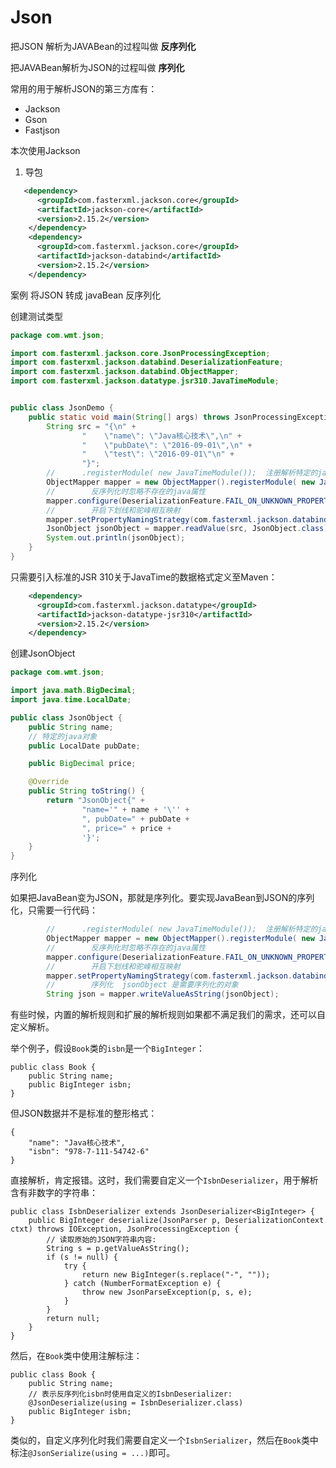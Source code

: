 # Json 



把JSON 解析为JAVABean的过程叫做 **反序列化**

把JAVABean解析为JSON的过程叫做 **序列化**



常用的用于解析JSON的第三方库有：

- Jackson
- Gson
- Fastjson



本次使用Jackson

1. 导包

```xml
   <dependency>
      <groupId>com.fasterxml.jackson.core</groupId>
      <artifactId>jackson-core</artifactId>
      <version>2.15.2</version>
    </dependency>
    <dependency>
      <groupId>com.fasterxml.jackson.core</groupId>
      <artifactId>jackson-databind</artifactId>
      <version>2.15.2</version>
    </dependency>
```





案例 将JSON 转成 javaBean 反序列化

创建测试类型

```java
package com.wmt.json;

import com.fasterxml.jackson.core.JsonProcessingException;
import com.fasterxml.jackson.databind.DeserializationFeature;
import com.fasterxml.jackson.databind.ObjectMapper;
import com.fasterxml.jackson.datatype.jsr310.JavaTimeModule;


public class JsonDemo {
    public static void main(String[] args) throws JsonProcessingException {
        String src = "{\n" +
                "    \"name\": \"Java核心技术\",\n" +
                "    \"pubDate\": \"2016-09-01\",\n" +
                "    \"test\": \"2016-09-01\"\n" +
                "}";
        // 		.registerModule( new JavaTimeModule());  注册解析特定的java对象
        ObjectMapper mapper = new ObjectMapper().registerModule( new JavaTimeModule());
		//        反序列化时忽略不存在的java属性
        mapper.configure(DeserializationFeature.FAIL_ON_UNKNOWN_PROPERTIES, false);
        //        开启下划线和驼峰相互映射
        mapper.setPropertyNamingStrategy(com.fasterxml.jackson.databind.PropertyNamingStrategy.SNAKE_CASE);
        JsonObject jsonObject = mapper.readValue(src, JsonObject.class);
        System.out.println(jsonObject);
    }
}

```



 只需要引入标准的JSR 310关于JavaTime的数据格式定义至Maven：

```xml
    <dependency>
      <groupId>com.fasterxml.jackson.datatype</groupId>
      <artifactId>jackson-datatype-jsr310</artifactId>
      <version>2.15.2</version>
    </dependency>
```



创建JsonObject

```java
package com.wmt.json;

import java.math.BigDecimal;
import java.time.LocalDate;

public class JsonObject {
    public String name;
    // 特定的java对象
    public LocalDate pubDate;

    public BigDecimal price;

    @Override
    public String toString() {
        return "JsonObject{" +
                "name='" + name + '\'' +
                ", pubDate=" + pubDate +
                ", price=" + price +
                '}';
    }
}

```



序列化

如果把JavaBean变为JSON，那就是序列化。要实现JavaBean到JSON的序列化，只需要一行代码：

```java
   		// 		.registerModule( new JavaTimeModule());  注册解析特定的java对象
        ObjectMapper mapper = new ObjectMapper().registerModule( new JavaTimeModule());
		//        反序列化时忽略不存在的java属性
        mapper.configure(DeserializationFeature.FAIL_ON_UNKNOWN_PROPERTIES, false);
        //        开启下划线和驼峰相互映射
        mapper.setPropertyNamingStrategy(com.fasterxml.jackson.databind.PropertyNamingStrategy.SNAKE_CASE);
		//    	  序列化  jsonObject 是需要序列化的对象
		String json = mapper.writeValueAsString(jsonObject);
```





有些时候，内置的解析规则和扩展的解析规则如果都不满足我们的需求，还可以自定义解析。

举个例子，假设`Book`类的`isbn`是一个`BigInteger`：

```
public class Book {
	public String name;
	public BigInteger isbn;
}
```

但JSON数据并不是标准的整形格式：

```
{
    "name": "Java核心技术",
    "isbn": "978-7-111-54742-6"
}
```

直接解析，肯定报错。这时，我们需要自定义一个`IsbnDeserializer`，用于解析含有非数字的字符串：

```
public class IsbnDeserializer extends JsonDeserializer<BigInteger> {
    public BigInteger deserialize(JsonParser p, DeserializationContext ctxt) throws IOException, JsonProcessingException {
        // 读取原始的JSON字符串内容:
        String s = p.getValueAsString();
        if (s != null) {
            try {
                return new BigInteger(s.replace("-", ""));
            } catch (NumberFormatException e) {
                throw new JsonParseException(p, s, e);
            }
        }
        return null;
    }
}
```

然后，在`Book`类中使用注解标注：

```
public class Book {
    public String name;
    // 表示反序列化isbn时使用自定义的IsbnDeserializer:
    @JsonDeserialize(using = IsbnDeserializer.class)
    public BigInteger isbn;
}
```

类似的，自定义序列化时我们需要自定义一个`IsbnSerializer`，然后在`Book`类中标注`@JsonSerialize(using = ...)`即可。